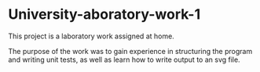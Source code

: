 # University-aboratory-work-1
This project is a laboratory work assigned at home.

The purpose of the work was to gain experience in structuring the program and writing unit tests, as well as learn how to write output to an svg file.

